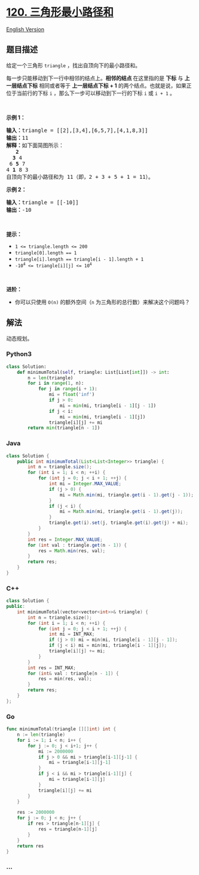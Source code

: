 # [120. 三角形最小路径和](https://leetcode-cn.com/problems/triangle)

[English Version](https://cdn.jsdelivr.net/gh/doocs/leetcode@main/solution/0100-0199/0120.Triangle/README_EN.md)

## 题目描述

<!-- 这里写题目描述 -->

<p>给定一个三角形 <code>triangle</code> ，找出自顶向下的最小路径和。</p>

<p>每一步只能移动到下一行中相邻的结点上。<strong>相邻的结点 </strong>在这里指的是 <strong>下标</strong> 与 <strong>上一层结点下标</strong> 相同或者等于 <strong>上一层结点下标 + 1</strong> 的两个结点。也就是说，如果正位于当前行的下标 <code>i</code> ，那么下一步可以移动到下一行的下标 <code>i</code> 或 <code>i + 1</code> 。</p>

<p> </p>

<p><strong>示例 1：</strong></p>

<pre>
<strong>输入：</strong>triangle = [[2],[3,4],[6,5,7],[4,1,8,3]]
<strong>输出：</strong>11
<strong>解释：</strong>如下面简图所示：
   <strong>2</strong>
  <strong>3</strong> 4
 6 <strong>5</strong> 7
4 <strong>1</strong> 8 3
自顶向下的最小路径和为 11（即，2 + 3 + 5 + 1 = 11）。
</pre>

<p><strong>示例 2：</strong></p>

<pre>
<strong>输入：</strong>triangle = [[-10]]
<strong>输出：</strong>-10
</pre>

<p> </p>

<p><strong>提示：</strong></p>

<ul>
	<li><code>1 <= triangle.length <= 200</code></li>
	<li><code>triangle[0].length == 1</code></li>
	<li><code>triangle[i].length == triangle[i - 1].length + 1</code></li>
	<li><code>-10<sup>4</sup> <= triangle[i][j] <= 10<sup>4</sup></code></li>
</ul>

<p> </p>

<p><strong>进阶：</strong></p>

<ul>
	<li>你可以只使用 <code>O(n)</code> 的额外空间（<code>n</code> 为三角形的总行数）来解决这个问题吗？</li>
</ul>


## 解法

<!-- 这里可写通用的实现逻辑 -->

动态规划。

<!-- tabs:start -->

### **Python3**

<!-- 这里可写当前语言的特殊实现逻辑 -->

```python
class Solution:
    def minimumTotal(self, triangle: List[List[int]]) -> int:
        n = len(triangle)
        for i in range(1, n):
            for j in range(i + 1):
                mi = float('inf')
                if j > 0:
                    mi = min(mi, triangle[i - 1][j - 1])
                if j < i:
                    mi = min(mi, triangle[i - 1][j])
                triangle[i][j] += mi
        return min(triangle[n - 1])
```

### **Java**

<!-- 这里可写当前语言的特殊实现逻辑 -->

```java
class Solution {
    public int minimumTotal(List<List<Integer>> triangle) {
        int n = triangle.size();
        for (int i = 1; i < n; ++i) {
            for (int j = 0; j < i + 1; ++j) {
                int mi = Integer.MAX_VALUE;
                if (j > 0) {
                    mi = Math.min(mi, triangle.get(i - 1).get(j - 1));
                }
                if (j < i) {
                    mi = Math.min(mi, triangle.get(i - 1).get(j));
                }
                triangle.get(i).set(j, triangle.get(i).get(j) + mi);
            }
        }
        int res = Integer.MAX_VALUE;
        for (int val : triangle.get(n - 1)) {
            res = Math.min(res, val);
        }
        return res;
    }
}
```

### **C++**

```cpp
class Solution {
public:
    int minimumTotal(vector<vector<int>>& triangle) {
        int n = triangle.size();
        for (int i = 1; i < n; ++i) {
            for (int j = 0; j < i + 1; ++j) {
                int mi = INT_MAX;
                if (j > 0) mi = min(mi, triangle[i - 1][j - 1]);
                if (j < i) mi = min(mi, triangle[i - 1][j]);
                triangle[i][j] += mi;
            }
        }
        int res = INT_MAX;
        for (int& val : triangle[n - 1]) {
            res = min(res, val);
        }
        return res;
    }
};
```

### **Go**

```go
func minimumTotal(triangle [][]int) int {
	n := len(triangle)
	for i := 1; i < n; i++ {
		for j := 0; j < i+1; j++ {
			mi := 2000000
			if j > 0 && mi > triangle[i-1][j-1] {
				mi = triangle[i-1][j-1]
			}
			if j < i && mi > triangle[i-1][j] {
				mi = triangle[i-1][j]
			}
			triangle[i][j] += mi
		}
	}

	res := 2000000
	for j := 0; j < n; j++ {
		if res > triangle[n-1][j] {
			res = triangle[n-1][j]
		}
	}
	return res
}
```

### **...**

```

```

<!-- tabs:end -->
